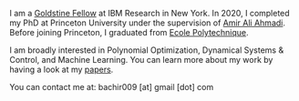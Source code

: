 <p>I am a <a href="https://www.research.ibm.com/goldstine/">Goldstine  Fellow</a> at IBM Research in New York.
In 2020, I completed my PhD  at Princeton University  under the supervision of  <a href="http://aaa.princeton.edu/">Amir Ali Ahmadi</a>. Before joining Princeton, I graduated from <a href="https://www.polytechnique.edu/">Ecole Polytechnique</a>.</p>

<p>I am broadly interested in Polynomial Optimization, Dynamical Systems & Control, and Machine Learning. You can learn more about my work by having a look at my <a href="publications/">papers</a>.</p>

<p>You can contact me at: bachir009 [at] gmail [dot] com </p>

